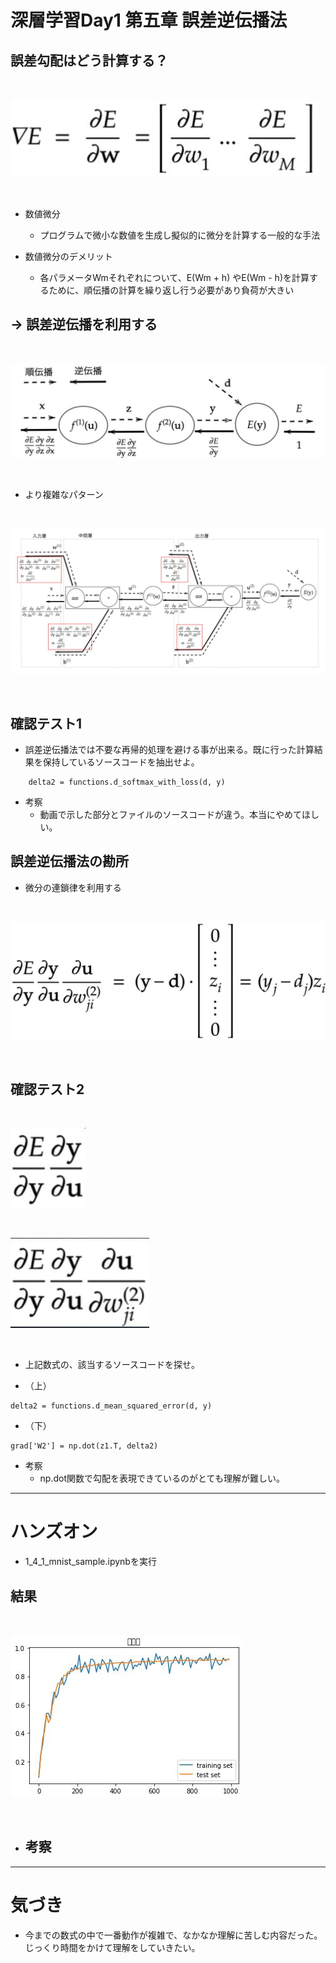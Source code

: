 # 深層学習Day1 第五章 誤差逆伝播法

## 誤差勾配はどう計算する？

<br>

![s5_gosa.jpg](img/s5_gosa.jpg)

<br>

- 数値微分
    - プログラムで微小な数値を生成し擬似的に微分を計算する一般的な手法

- 数値微分のデメリット
    - 各パラメータWmそれぞれについて、E(Wm + h) やE(Wm - h)を計算するために、順伝播の計算を繰り返し行う必要があり負荷が大きい

## → 誤差逆伝播を利用する

<br>

![s5_gyakudenpa.jpg](img/s5_gyakudenpa.jpg)

<br>

- より複雑なパターン

<br>

![s5_gyakudenpa2.jpg](img/s5_gyakudenpa2.jpg)

<br>

## 確認テスト1

- 誤差逆伝播法では不要な再帰的処理を避ける事が出来る。既に行った計算結果を保持しているソースコードを抽出せよ。

```
    delta2 = functions.d_softmax_with_loss(d, y)
```

- 考察
    - 動画で示した部分とファイルのソースコードが違う。本当にやめてほしい。

## 誤差逆伝播法の勘所
- 微分の連鎖律を利用する

<br>

![s5_gyakudenpa3.jpg](img/s5_gyakudenpa3.jpg)

<br>

## 確認テスト2

<br>

![s5_gyaku1.jpg](img/s5_gyaku1.jpg)

<br>

![s5_gyaku2.jpg](img/s5_gyaku2.jpg)

<br>

- 上記数式の、該当するソースコードを探せ。

- （上）

```
delta2 = functions.d_mean_squared_error(d, y)
```

- （下）

```
grad['W2'] = np.dot(z1.T, delta2)
```

- 考察
    - np.dot関数で勾配を表現できているのがとても理解が難しい。

---

# ハンズオン

- 1_4_1_mnist_sample.ipynbを実行

## 結果

<br>

![s5_gyakudenpa4.jpg](img/s5_gyakudenpa4.jpg)

<br>

- 考察
    - 

---

# 気づき
- 今までの数式の中で一番動作が複雑で、なかなか理解に苦しむ内容だった。じっくり時間をかけて理解をしていきたい。

